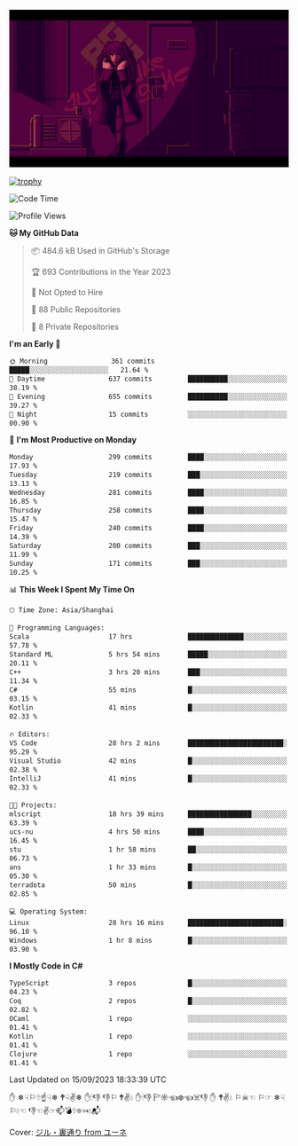 ![](imgs/main.png)

[![trophy](https://github-profile-trophy.vercel.app/?username=NeilKleistGao&theme=dracula)](https://github.com/ryo-ma/github-profile-trophy)

<!--START_SECTION:waka-->
![Code Time](http://img.shields.io/badge/Code%20Time-63%20hrs%2058%20mins-blue)

![Profile Views](http://img.shields.io/badge/Profile%20Views-9-blue)

**🐱 My GitHub Data** 

> 📦 484.6 kB Used in GitHub's Storage 
 > 
> 🏆 693 Contributions in the Year 2023
 > 
> 🚫 Not Opted to Hire
 > 
> 📜 88 Public Repositories 
 > 
> 🔑 8 Private Repositories 
 > 
**I'm an Early 🐤** 

```text
🌞 Morning                361 commits         █████░░░░░░░░░░░░░░░░░░░░   21.64 % 
🌆 Daytime                637 commits         ██████████░░░░░░░░░░░░░░░   38.19 % 
🌃 Evening                655 commits         ██████████░░░░░░░░░░░░░░░   39.27 % 
🌙 Night                  15 commits          ░░░░░░░░░░░░░░░░░░░░░░░░░   00.90 % 
```
📅 **I'm Most Productive on Monday** 

```text
Monday                   299 commits         ████░░░░░░░░░░░░░░░░░░░░░   17.93 % 
Tuesday                  219 commits         ███░░░░░░░░░░░░░░░░░░░░░░   13.13 % 
Wednesday                281 commits         ████░░░░░░░░░░░░░░░░░░░░░   16.85 % 
Thursday                 258 commits         ████░░░░░░░░░░░░░░░░░░░░░   15.47 % 
Friday                   240 commits         ████░░░░░░░░░░░░░░░░░░░░░   14.39 % 
Saturday                 200 commits         ███░░░░░░░░░░░░░░░░░░░░░░   11.99 % 
Sunday                   171 commits         ███░░░░░░░░░░░░░░░░░░░░░░   10.25 % 
```


📊 **This Week I Spent My Time On** 

```text
🕑︎ Time Zone: Asia/Shanghai

💬 Programming Languages: 
Scala                    17 hrs              ██████████████░░░░░░░░░░░   57.78 % 
Standard ML              5 hrs 54 mins       █████░░░░░░░░░░░░░░░░░░░░   20.11 % 
C++                      3 hrs 20 mins       ███░░░░░░░░░░░░░░░░░░░░░░   11.34 % 
C#                       55 mins             █░░░░░░░░░░░░░░░░░░░░░░░░   03.15 % 
Kotlin                   41 mins             █░░░░░░░░░░░░░░░░░░░░░░░░   02.33 % 

🔥 Editors: 
VS Code                  28 hrs 2 mins       ████████████████████████░   95.29 % 
Visual Studio            42 mins             █░░░░░░░░░░░░░░░░░░░░░░░░   02.38 % 
IntelliJ                 41 mins             █░░░░░░░░░░░░░░░░░░░░░░░░   02.33 % 

🐱‍💻 Projects: 
mlscript                 18 hrs 39 mins      ████████████████░░░░░░░░░   63.39 % 
ucs-nu                   4 hrs 50 mins       ████░░░░░░░░░░░░░░░░░░░░░   16.45 % 
stu                      1 hr 58 mins        ██░░░░░░░░░░░░░░░░░░░░░░░   06.73 % 
ans                      1 hr 33 mins        █░░░░░░░░░░░░░░░░░░░░░░░░   05.30 % 
terradota                50 mins             █░░░░░░░░░░░░░░░░░░░░░░░░   02.85 % 

💻 Operating System: 
Linux                    28 hrs 16 mins      ████████████████████████░   96.10 % 
Windows                  1 hr 8 mins         █░░░░░░░░░░░░░░░░░░░░░░░░   03.90 % 
```

**I Mostly Code in C#** 

```text
TypeScript               3 repos             █░░░░░░░░░░░░░░░░░░░░░░░░   04.23 % 
Coq                      2 repos             █░░░░░░░░░░░░░░░░░░░░░░░░   02.82 % 
OCaml                    1 repo              ░░░░░░░░░░░░░░░░░░░░░░░░░   01.41 % 
Kotlin                   1 repo              ░░░░░░░░░░░░░░░░░░░░░░░░░   01.41 % 
Clojure                  1 repo              ░░░░░░░░░░░░░░░░░░░░░░░░░   01.41 % 
```




 Last Updated on 15/09/2023 18:33:39 UTC
<!--END_SECTION:waka-->

✋ ❄☟⚐🕆☝☟❄ 🕈☟✌❄ ✋🕯👎 👎⚐ 🕈✌💧 ✋🕯👎 🏱☼☜❄☜☠👎 ✋ 🕈✌💧 ⚐☠☜ ⚐☞ ❄☟⚐💧☜ 👎☜✌☞📫💣🕆❄☜💧📬

Cover: [ジル・裏通り from ユーネ](https://www.pixiv.net/artworks/62127066)
